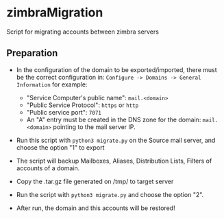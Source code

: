 # zimbraMigration

Script for migrating accounts between zimbra servers


## Preparation

- In the configuration of the domain to be exported/imported, there must be the correct configuration in: `Configure -> Domains -> General Information` for example:
    - "Service Computer's public name": `mail.<domain>` 
    - "Public Service Protocol": `https` or `http`
    - "Public service port": `7071`
    - An "A" entry must be created in the DNS zone for the domain: `mail.<domain>` pointing to the mail server IP.


- Run this script with `python3 migrate.py` on the Source mail server, and choose the option "1" to export

- The script will backup Mailboxes, Aliases, Distribution Lists, Filters of accounts of a domain.

- Copy the .tar.gz file generated on /tmp/ to target server

- Run the script with `python3 migrate.py` and choose the option "2".

- After run, the domain and this accounts will be restored!
    

    